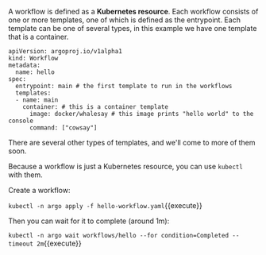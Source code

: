 A workflow is defined as a **Kubernetes resource**. Each workflow consists of one or more templates, one of which is
defined as the entrypoint. Each template can be one of several types, in this example we have one template that is a
container.

```
apiVersion: argoproj.io/v1alpha1
kind: Workflow
metadata:
  name: hello  
spec:
  entrypoint: main # the first template to run in the workflows        
  templates:
  - name: main           
    container: # this is a container template
      image: docker/whalesay # this image prints "hello world" to the console
      command: ["cowsay"]
```

There are several other types of templates, and we'll come to more of them soon.

Because a workflow is just a Kubernetes resource, you can use `kubectl` with them.

Create a workflow:

`kubectl -n argo apply -f hello-workflow.yaml`{{execute}}

Then you can wait for it to complete (around 1m):

`kubectl -n argo wait workflows/hello --for condition=Completed --timeout 2m`{{execute}}
